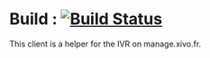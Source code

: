 # Build : [![Build Status](https://travis-ci.org/sboily/xivo-cloud-ivr-client.png?branch=master)](https://travis-ci.org/sboily/xivo-cloud-ivr-client)

This client is a helper for the IVR on manage.xivo.fr.

